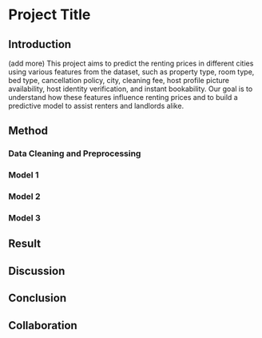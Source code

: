 # Project Title

## Introduction
(add more)
This project aims to predict the renting prices in different cities using various features from the dataset, such as property type, room type, bed type, cancellation policy, city, cleaning fee, host profile picture availability, host identity verification, and instant bookability. Our goal is to understand how these features influence renting prices and to build a predictive model to assist renters and landlords alike.

## Method
### Data Cleaning and Preprocessing

### Model 1
### Model 2
### Model 3



## Result
 
## Discussion

 
## Conclusion

## Collaboration

